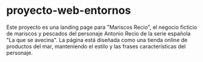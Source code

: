 # proyecto-web-entornos
Este proyecto es una landing page para "Mariscos Recio", el negocio ficticio de mariscos y pescados del personaje Antonio Recio de la serie española "La que se avecina". La página está diseñada como una tienda online de productos del mar, manteniendo el estilo y las frases características del personaje.
